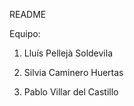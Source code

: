 README

Equipo:

1) Lluís Pellejà Soldevila

2) Silvia Caminero Huertas

3) Pablo Villar del Castillo
